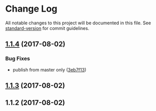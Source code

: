 # Change Log

All notable changes to this project will be documented in this file. See [standard-version](https://github.com/conventional-changelog/standard-version) for commit guidelines.

<a name="1.1.4"></a>
## [1.1.4](https://github.com/slavik57/enum-values/compare/v1.1.3...v1.1.4) (2017-08-02)


### Bug Fixes

* publish from master only ([3eb7f13](https://github.com/slavik57/enum-values/commit/3eb7f13))



<a name="1.1.3"></a>
## [1.1.3](https://github.com/slavik57/enum-values/compare/v1.1.2...v1.1.3) (2017-08-02)



<a name="1.1.2"></a>
## 1.1.2 (2017-08-02)
